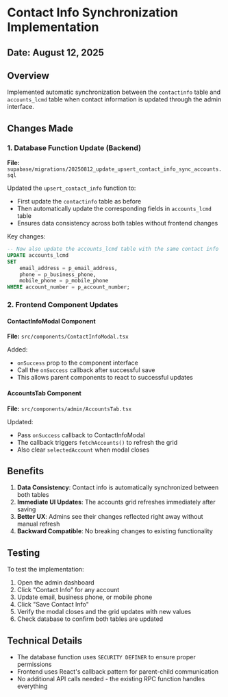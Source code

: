# Contact Info Synchronization Implementation

## Date: August 12, 2025

## Overview
Implemented automatic synchronization between the `contactinfo` table and `accounts_lcmd` table when contact information is updated through the admin interface.

## Changes Made

### 1. Database Function Update (Backend)
**File:** `supabase/migrations/20250812_update_upsert_contact_info_sync_accounts.sql`

Updated the `upsert_contact_info` function to:
- First update the `contactinfo` table as before
- Then automatically update the corresponding fields in `accounts_lcmd` table
- Ensures data consistency across both tables without frontend changes

Key changes:
```sql
-- Now also update the accounts_lcmd table with the same contact info
UPDATE accounts_lcmd
SET 
    email_address = p_email_address,
    phone = p_business_phone,
    mobile_phone = p_mobile_phone
WHERE account_number = p_account_number;
```

### 2. Frontend Component Updates

#### ContactInfoModal Component
**File:** `src/components/ContactInfoModal.tsx`

Added:
- `onSuccess` prop to the component interface
- Call the `onSuccess` callback after successful save
- This allows parent components to react to successful updates

#### AccountsTab Component 
**File:** `src/components/admin/AccountsTab.tsx`

Updated:
- Pass `onSuccess` callback to ContactInfoModal
- The callback triggers `fetchAccounts()` to refresh the grid
- Also clear `selectedAccount` when modal closes

## Benefits

1. **Data Consistency**: Contact info is automatically synchronized between both tables
2. **Immediate UI Updates**: The accounts grid refreshes immediately after saving
3. **Better UX**: Admins see their changes reflected right away without manual refresh
4. **Backward Compatible**: No breaking changes to existing functionality

## Testing

To test the implementation:
1. Open the admin dashboard
2. Click "Contact Info" for any account
3. Update email, business phone, or mobile phone
4. Click "Save Contact Info"
5. Verify the modal closes and the grid updates with new values
6. Check database to confirm both tables are updated

## Technical Details

- The database function uses `SECURITY DEFINER` to ensure proper permissions
- Frontend uses React's callback pattern for parent-child communication
- No additional API calls needed - the existing RPC function handles everything
